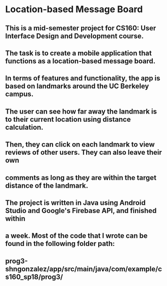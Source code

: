 # Location-based Message Board
## This is a mid-semester project for CS160: User Interface Design and Development course.

## The task is to create a mobile application that functions as a location-based message board. 
## In terms of features and functionality, the app is based on landmarks around the UC Berkeley campus. 
## The user can see how far away the landmark is to their current location using distance calculation. 
## Then, they can click on each landmark to view reviews of other users. They can also leave their own 
## comments as long as they are within the target distance of the landmark.

## The project is written in Java using Android Studio and Google's Firebase API, and finished within 
## a week. Most of the code that I wrote can be found in the following folder path: 
## prog3-shngonzalez/app/src/main/java/com/example/cs160_sp18/prog3/
